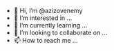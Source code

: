- 👋 Hi, I’m @azizovenemy
- 👀 I’m interested in ...
- 🌱 I’m currently learning ...
- 💞️ I’m looking to collaborate on ...
- 📫 How to reach me ...

<!---
azizovenemy/azizovenemy is a ✨ special ✨ repository because its `README.md` (this file) appears on your GitHub profile.
You can click the Preview link to take a look at your changes.
--->
